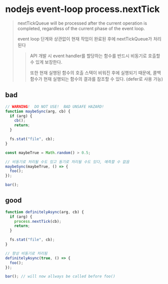 # nodejs event-loop process.nextTick

> nextTickQueue will be processed after the current operation is completed, regardless of the current phase of the event loop.
>
> event loop 단계와 상관없이 현재 작업이 완료된 후에 nextTickQueue가 처리된다
>
> > API 개발 시 event handler를 할당하는 함수를 반드시 비동기로 호출할 수 있게 보장한다.
> >
> > 또한 현재 실행된 함수의 호출 스택이 비워진 후에 실행되기 때문에, 콜백 함수가 현재 실행되는 함수의 결과를 참조할 수 있다. (defer로 사용 가능)

## bad

```ts
// WARNING!  DO NOT USE!  BAD UNSAFE HAZARD!
function maybeSync(arg, cb) {
  if (arg) {
    cb();
    return;
  }

  fs.stat("file", cb);
}

const maybeTrue = Math.random() > 0.5;

// 비동기로 처리될 수도 있고 동기로 처리될 수도 있다, 예측할 수 없음
maybeSync(maybeTrue, () => {
  foo();
});

bar();
```

## good

```js
function definitelyAsync(arg, cb) {
  if (arg) {
    process.nextTick(cb);
    return;
  }

  fs.stat("file", cb);
}

// 항상 비동기로 처리됨
definitelyAsync(true, () => {
  foo();
});

bar(); // will now allways be called before foo()
```
